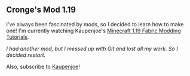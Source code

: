 ## Cronge's Mod 1.19

I've always been fascinated by mods, so I decided to learn how to make one!
I'm currently watching Kaupenjoe's [Minecraft 1.19 Fabric Modding Tutorials](https://www.youtube.com/playlist?list=PLKGarocXCE1EeLZggaXPJaARxnAbUD8Y_).

*I had another mod, but I messed up with Git and lost all my work. So I decided restart.*

Also, subscribe to [Kaupenjoe](https://www.youtube.com/c/TKaupenjoe)!
